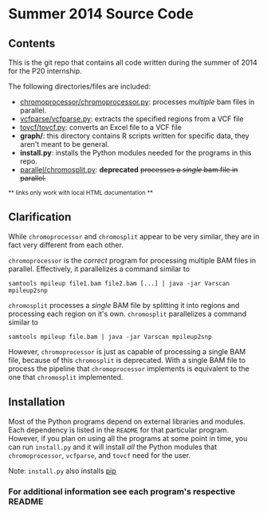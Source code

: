 # Summer 2014 Source Code
## Contents
This is the git repo that contains all code written during the summer of 2014
for the P20 internship.

The following directories/files are included:

* [chromoprocessor/chromoprocessor.py](../chromoprocessor/doc/README.html):
processes _multiple_ bam files in parallel.
* [vcfparse/vcfparse.py](../vcfparse/doc/README.html):
extracts the specified regions from a VCF file
* [tovcf/tovcf.py](../tovcf/doc/README.html):
converts an Excel file to a VCF file
* __graph/__:
this directory contains R scripts written for specific data, they aren't
meant to be general.
* __install.py__:
installs the Python modules needed for the programs in this repo.
* [parallel/chromosplit.py](../parallel/doc/README.html): __deprecated__
<strike>processes a _single_ bam file in parallel.</strike>

<sub> ** links only work with local HTML documentation ** </sub>

## Clarification
While `chromoprocessor` and `chromosplit` appear to be very similar, they are in
fact very different from each other.

`chromoprocessor` is the _correct_ program for processing multiple BAM files in
parallel. Effectively, it parallelizes a command similar to

    samtools mpileup file1.bam file2.bam [...] | java -jar Varscan mpileup2snp

`chromosplit` processes a _single_ BAM file by splitting it into regions and
processing each region on it's own. `chromosplit` parallelizes a command similar
to

    samtools mpileup file.bam | java -jar Varscan mpileup2snp

However, `chromoprocessor` is just as capable of processing a single BAM file,
because of this `chromosplit` is deprecated. With a single BAM file to process
the pipeline that `chromoprocessor` implements is equivalent to the one that
`chromosplit` implemented.

## Installation
Most of the Python programs depend on external libraries and modules. Each
dependency is listed in the `README` for that particular program. However, if
you plan on using all the programs at some point in time, you can run
`install.py` and it will install _all_ the Python modules that
`chromoprocessor`, `vcfparse`, and `tovcf` need for the user.

Note: `install.py` also installs [pip](https://pypi.python.org/pypi/pip)

### For additional information see each program's respective README

